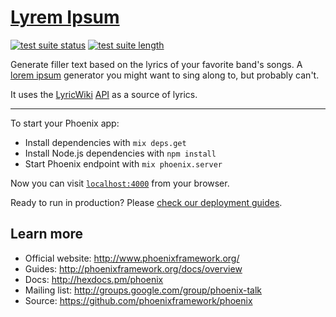 [Lyrem Ipsum](http://lyrem-ipsum.com)
=====================================

[![test suite status](https://travis-ci.org/alxndr/lyrem-ipsum.png?branch=master)](https://travis-ci.org/alxndr/lyrem-ipsum)
[![test suite length](https://buildtimetrend.herokuapp.com/badge/alxndr/lyrem-ipsum/latest)](https://buildtimetrend.herokuapp.com/dashboard/alxndr/lyrem-ipsum/)

Generate filler text based on the lyrics of your favorite band's songs. A [lorem ipsum](http://en.wikipedia.org/wiki/Lorem_ipsum "Wikipedia: 'lorem ipsum'") generator you might want to sing along to, but probably can't.

It uses the [LyricWiki](http://lyrics.wikia.com/Lyrics_Wiki "LyricWiki") [API](http://api.wikia.com/wiki/LyricWiki_API "LyricWiki's API") as a source of lyrics.

----

To start your Phoenix app:

  * Install dependencies with `mix deps.get`
  * Install Node.js dependencies with `npm install`
  * Start Phoenix endpoint with `mix phoenix.server`

Now you can visit [`localhost:4000`](http://localhost:4000) from your browser.

Ready to run in production? Please [check our deployment guides](http://www.phoenixframework.org/docs/deployment).

## Learn more

  * Official website: http://www.phoenixframework.org/
  * Guides: http://phoenixframework.org/docs/overview
  * Docs: http://hexdocs.pm/phoenix
  * Mailing list: http://groups.google.com/group/phoenix-talk
  * Source: https://github.com/phoenixframework/phoenix
